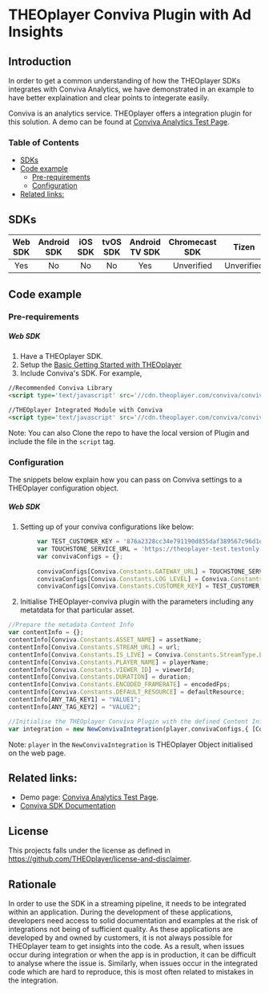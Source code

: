 # THEOplayer Conviva Plugin with Ad Insights

## Introduction

In order to get a common understanding of how the THEOplayer SDKs integrates with Conviva Analytics, we have demonstrated in an example to have better explaination and clear points to integerate easily. 

Conviva is an analytics service. THEOplayer offers a integration plugin for this solution. A demo can be found at [Conviva Analytics Test Page](https://cdn.theoplayer.com/conviva/conviva_test.html).

### Table of Contents
- [SDKs](#sdks)
- [Code example](#code-example)
  - [Pre-requirements](#pre-requirements)
  - [Configuration](#configuration)
- [Related links:](#related-links)
  
## SDKs

| Web SDK | Android SDK | iOS SDK | tvOS SDK| Android TV SDK | Chromecast SDK | Tizen | WebOS |
| :-----: | :---------: | :-----: | :--: | :------------: | :------------: | :----: | :----: |
|   Yes   |     No     |   No   | No  |      Yes       |      Unverified       |  Unverified | Unverified |

## Code example

### Pre-requirements

##### Web SDK

1. Have a THEOplayer SDK.
2. Setup the [Basic Getting Started with THEOplayer](https://docs.portal.theoplayer.com/getting-started/01-sdks/01-web/00-getting-started.md) 
2. Include Conviva's SDK. For example,
```html
//Recommended Conviva Library
<script type='text/javascript' src='//cdn.theoplayer.com/conviva/conviva-4.0.14.js'></script>

//THEOplayer Integrated Module with Conviva 
<script type='text/javascript' src='//cdn.theoplayer.com/conviva/conviva_theoplayer_plugin.js'></script>
```
Note: You can also Clone the repo to have the local version of Plugin and include the file in the `script` tag.

### Configuration

The snippets below explain how you can pass on Conviva settings to a THEOplayer configuration object.

##### Web SDK

1. Setting up of your conviva configurations like below: 

```js
        var TEST_CUSTOMER_KEY = '876a2328cc34e791190d855daf389567c96d1e86';
        var TOUCHSTONE_SERVICE_URL = 'https://theoplayer-test.testonly.conviva.com';
        var convivaConfigs = {};
        
        convivaConfigs[Conviva.Constants.GATEWAY_URL] = TOUCHSTONE_SERVICE_URL;
        convivaConfigs[Conviva.Constants.LOG_LEVEL] = Conviva.Constants.LogLevel.DEBUG;
        convivaConfigs[Conviva.Constants.CUSTOMER_KEY] = TEST_CUSTOMER_KEY;
```

2. Initialise THEOplayer-conviva plugin with the parameters including any metatdata for that particular asset.

```js
//Prepare the metadata Content Info
var contentInfo = {};
contentInfo[Conviva.Constants.ASSET_NAME] = assetName;
contentInfo[Conviva.Constants.STREAM_URL] = url;
contentInfo[Conviva.Constants.IS_LIVE] = Conviva.Constants.StreamType.LIVE;
contentInfo[Conviva.Constants.PLAYER_NAME] = playerName;
contentInfo[Conviva.Constants.VIEWER_ID] = viewerId;
contentInfo[Conviva.Constants.DURATION] = duration;
contentInfo[Conviva.Constants.ENCODED_FRAMERATE] = encodedFps;
contentInfo[Conviva.Constants.DEFAULT_RESOURCE] = defaultResource;
contentInfo[ANY_TAG_KEY1] = "VALUE1";
contentInfo[ANY_TAG_KEY2] = "VALUE2";

//Initialise the THEOplayer Conviva Plugin with the defined Content Info 
var integration = new NewConvivaIntegration(player,convivaConfigs,{ [Conviva.Constants.IS_LIVE]: Conviva.Constants.StreamType.VOD, contentInfo);

```

Note: `player` in the `NewConvivaIntegration` is THEOplayer Object initialised on the web page. 

## Related links:

- Demo page: [Conviva Analytics Test Page](https://cdn.theoplayer.com/conviva/conviva_test.html).
- [Conviva SDK Documentation](https://cdn.theoplayer.com/conviva/Conviva_Documentation_4.0.14/index.html)

## License

This projects falls under the license as defined in https://github.com/THEOplayer/license-and-disclaimer.

## Rationale

In order to use the SDK in a streaming pipeline, it needs to be integrated within an application.
During the development of these applications, developers need access to solid documentation and
examples at the risk of integrations not being of sufficient quality. As these applications are
developed by and owned by customers, it is not always possible for THEOplayer team to get insights
into the code. As a result, when issues occur during integration or when the app is in production,
it can be difficult to analyse where the issue is. Similarly, when issues occur in the integrated
code which are hard to reproduce, this is most often related to mistakes in the integration.


